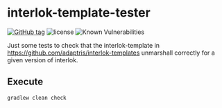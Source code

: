 # interlok-template-tester
[![GitHub tag](https://img.shields.io/github/tag/adaptris-labs/interlok-templates-tester.svg)](https://github.com/adaptris-labs/interlok-templates-tester/tags) ![license](https://img.shields.io/github/license/adaptris-labs/interlok-templates-tester.svg) ![Known Vulnerabilities](https://snyk.io/test/github/adaptris-labs/interlok-templates-tester/badge.svg?targetFile=build.gradle)

Just some tests to check that the interlok-template in https://github.com/adaptris/interlok-templates unmarshall correctly for a given version of interlok.

## Execute

```
gradlew clean check
```
